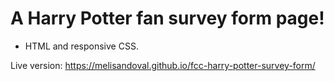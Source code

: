 # A Harry Potter fan survey form page!

- HTML and responsive CSS.

Live version: https://melisandoval.github.io/fcc-harry-potter-survey-form/
